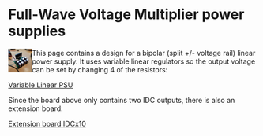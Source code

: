 # Full-Wave Voltage Multiplier power supplies

<img src="AdjustablePSU/doc/AdjustablePSU_Assembled.jpg" align="left" height="48" width="48" >

This page contains a design for a bipolar (split +/- voltage rail) linear power supply. It uses variable linear regulators so the output voltage can be set by changing 4 of the resistors:

[Variable Linear PSU](Var2IDC.md)

Since the board above only contains two IDC outputs, there is also an extension board:

[Extension board IDCx10](Ext10IDC.md)
